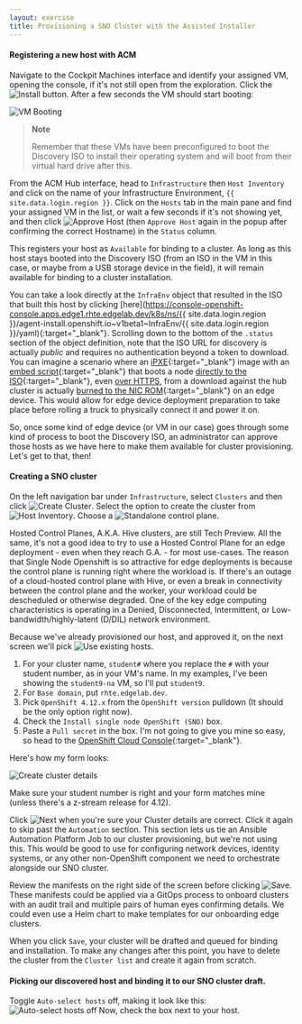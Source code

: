 ```yaml
---
layout: exercise
title: Provisioning a SNO Cluster with the Assisted Installer
---
```


#### Registering a new host with ACM

Navigate to the Cockpit Machines interface and identify your assigned VM, opening the console, if it's not still open from the exploration. Click the ![Install](/assets/images/cockpit-vm-install.png?style=small "Install") button. After a few seconds the VM should start booting:

![VM Booting](/assets/images/cockpit-vm-booting.png?style=centered&style=border "VM Booting")

> **Note**
>
> Remember that these VMs have been preconfigured to boot the Discovery ISO to install their operating system and will boot from their virtual hard drive after this.

From the ACM Hub interface, head to `Infrastructure` then `Host Inventory` and click on the name of your Infrastructure Environment, `{{ site.data.login.region }}`. Click on the `Hosts` tab in the main pane and find your assigned VM in the list, or wait a few seconds if it's not showing yet, and then click ![Approve Host](/assets/images/acm-approve-host.png?style=small "Approve Host") (then `Approve Host` again in the popup after confirming the correct Hostname) in the `Status` column.


This registers your host as `Available` for binding to a cluster. As long as this host stays booted into the Discovery ISO (from an ISO in the VM in this case, or maybe from a USB storage device in the field), it will remain available for binding to a cluster installation.

You can take a look directly at the `InfraEnv` object that resulted in the ISO that built this host by clicking [here](https://console-openshift-console.apps.edge1.rhte.edgelab.dev/k8s/ns/{{ site.data.login.region }}/agent-install.openshift.io~v1beta1~InfraEnv/{{ site.data.login.region }}/yaml){:target="_blank"}. Scrolling down to the bottom of the `.status` section of the object definition, note that the ISO URL for discovery is actually _public_ and requires no authentication beyond a token to download. You can imagine a scenario where an [iPXE](https://ipxe.org/){:target="_blank"} image with an [embed script](https://ipxe.org/embed){:target="_blank"} that boots a node [directly to the ISO](https://ipxe.org/cmd/sanboot#boot_from_an_http_target){:target="_blank"}, even [over HTTPS](https://ipxe.org/crypto#embedded_certificates), from a download against the hub cluster is actually [burned to the NIC ROM](https://ipxe.org/howto/romburning){:target="_blank"} on an edge device. This would allow for edge device deployment preparation to take place before rolling a truck to physically connect it and power it on.

So, once some kind of edge device (or VM in our case) goes through some kind of process to boot the Discovery ISO, an administrator can approve those hosts as we have here to make them available for cluster provisioning. Let's get to that, then!

#### Creating a SNO cluster

On the left navigation bar under `Infrastructure`, select `Clusters` and then click ![Create Cluster](/assets/images/acm-create-cluster.png?style=small "Create Cluster"). Select the option to create the cluster from ![Host Inventory](/assets/images/acm-create-from-host-inventory.png?style=small "Host Inventory"). Choose a ![Standalone](/assets/images/acm-create-standalone.png?style=small "Standalone") control plane.

Hosted Control Planes, A.K.A. Hive clusters, are still Tech Preview. All the same, it's not a good idea to try to use a Hosted Control Plane for an edge deployment - even when they reach G.A. - for most use-cases. The reason that Single Node Openshift is so attractive for edge deployments is because the control plane is running right where the workload is. If there's an outage of a cloud-hosted control plane with Hive, or even a break in connectivity between the control plane and the worker, your workload could be descheduled or otherwise degraded. One of the key edge computing characteristics is operating in a Denied, Disconnected, Intermittent, or Low-bandwidth/highly-latent (D/DIL) network environment.

Because we've already provisioned our host, and approved it, on the next screen we'll pick ![Use existing hosts](/assets/images/acm-use-existing-hosts.png?style=small "Use existing hosts").

1. For your cluster name, `student#` where you replace the `#` with your student number, as in your VM's name. In my examples, I've been showing the `student9-na` VM, so I'll put `student9`.
2. For `Base domain`, put `rhte.edgelab.dev`.
3. Pick `OpenShift 4.12.x` from the `OpenShift version` pulldown (It should be the only option right now).
4. Check the `Install single node OpenShift (SNO)` box.
5. Paste a `Pull secret` in the box. I'm not going to give you mine so easy, so head to the [OpenShift Cloud Console](https://console.redhat.com/openshift/install/pull-secret){:target="_blank"}.

Here's how my form looks:

![Create cluster details](/assets/images/acm-create-cluster-details.png?style=centered&style=border "Create cluster details")

Make sure your student number is right and your form matches mine (unless there's a z-stream release for 4.12).

Click ![Next](/assets/images/acm-next.png?style=small) when you're sure your Cluster details are correct. Click it again to skip past the `Automation` section. This section lets us tie an Ansible Automation Platform Job to our cluster provisioning, but we're not using this. This would be good to use for configuring network devices, identity systems, or any other non-OpenShift component we need to orchestrate alongside our SNO cluster.

Review the manifests on the right side of the screen before clicking ![Save](/assets/images/acm-save.png?style=small). These manifests could be applied via a GitOps process to onboard clusters with an audit trail and multiple pairs of human eyes confirming details. We could even use a Helm chart to make templates for our onboarding edge clusters.

When you click `Save`, your cluster will be drafted and queued for binding and installation. To make any changes after this point, you have to delete the cluster from the `Cluster list` and create it again from scratch.

#### Picking our discovered host and binding it to our SNO cluster draft.

Toggle `Auto-select hosts` off, making it look like this: ![Auto-select hosts off](/assets/images/acm-auto-select-hosts-off.png?style=small)  Now, check the box next to your host.
